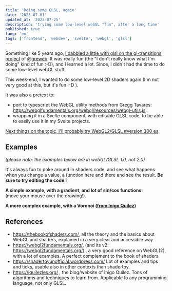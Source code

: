 ```yaml
---
title: 'Doing some GLSL, again'
date: '2023-07-01'
updated_at: '2023-07-25'
description: 'trying some low-level webGL "fun", after a long time'
published: true
lang: 'en'
tags: ['frontend', 'webdev', 'svelte', 'webgl', 'glsl']
---
```


<script>
  import EditableShader from '$lib/components/EditableShader.svelte';
  import shaderFrag from './frag.glsl?raw';
  import voronoiFrag from './voro_frag.glsl?raw';
</script>

Something like 5 years ago, [I dabbled a little with glsl on the gl-transitions project](https://gl-transitions.com/gallery) of
[@greweb](https://genart.social/@greweb). It was really fun (the "I don't really know what I'm doing" kind of fun :-D), and I learned a lot. Since, I didn't had the time to do some low-level webGL stuff.

This week-end, I wanted to do some low-level 2D shaders again (I'm not very good at this, but it's fun :-D ).

It was also a pretext to:

- port to typescript the WebGL utility methods from Gregg Tavares: https://webglfundamentals.org/webgl/resources/webgl-utils.js.
- wrapping it in a Svelte component, with editable GLSL code, to be able to easily use it in my Svelte projects.

[Next things on the topic, I'll probably try WebGL2/GLSL #version 300 es](/logs/2013-07-04_glsl).

## Examples

_(please note: the examples below are in webGL/GLSL 1.0, not 2.0)_

It's always fun to poke around in shaders code, and see what happens when you change a value, a function here and there and see the result. **Be sure to try editing the code !**

**A simple example, with a gradient, and lot of sin/cos functions:**  
(move your mouse over the drawing!).

<EditableShader fragShader={shaderFrag}/>

**A more complex example, with a Voronoi [(from Inigo Quilez)](https://iquilezles.org/www/articles/voronoilines/voronoilines.htm)**

<EditableShader fragShader={voronoiFrag}/>

## References

- https://thebookofshaders.com/, all the theory and the basics about WebGL and shaders, explained in a very clear and accessible way.
- https://webgl2fundamentals.org/, (and its v2: https://webgl2fundamentals.org/) , a very good reference on WebGL(2), with a lot of examples. A perfect complement to the book of shaders.
- https://shadertoyunofficial.wordpress.com/ Lot of examples and tips and ticks, usable also in other contexts than shadertoy.
- https://iquilezles.org/ , the blog/website of Inigo Quilez. Tons of algorithms and techniques to learn from. Applicable to any programming language, not only GLSL.
